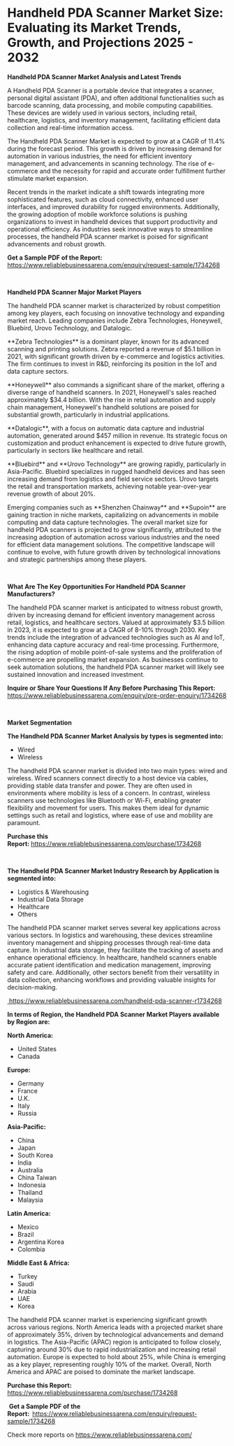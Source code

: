 <p><h1>Handheld PDA Scanner Market Size: Evaluating its Market Trends, Growth, and Projections 2025 - 2032</h1></p><p><strong>Handheld PDA Scanner Market Analysis and Latest Trends</strong></p>
<p><p>A Handheld PDA Scanner is a portable device that integrates a scanner, personal digital assistant (PDA), and often additional functionalities such as barcode scanning, data processing, and mobile computing capabilities. These devices are widely used in various sectors, including retail, healthcare, logistics, and inventory management, facilitating efficient data collection and real-time information access.</p><p>The Handheld PDA Scanner Market is expected to grow at a CAGR of 11.4% during the forecast period. This growth is driven by increasing demand for automation in various industries, the need for efficient inventory management, and advancements in scanning technology. The rise of e-commerce and the necessity for rapid and accurate order fulfillment further stimulate market expansion.</p><p>Recent trends in the market indicate a shift towards integrating more sophisticated features, such as cloud connectivity, enhanced user interfaces, and improved durability for rugged environments. Additionally, the growing adoption of mobile workforce solutions is pushing organizations to invest in handheld devices that support productivity and operational efficiency. As industries seek innovative ways to streamline processes, the handheld PDA scanner market is poised for significant advancements and robust growth.</p></p>
<p><strong>Get a Sample PDF of the Report:&nbsp;</strong> <a href="https://www.reliablebusinessarena.com/enquiry/request-sample/1734268?utm_campaign=2514&utm_medium=2&utm_source=Github&utm_content=ia&utm_term=05042025&utm_id=handheld-pda-scanner">https://www.reliablebusinessarena.com/enquiry/request-sample/1734268</a></p>
<p>&nbsp;</p>
<p><strong>Handheld PDA Scanner Major Market Players</strong></p>
<p><p>The handheld PDA scanner market is characterized by robust competition among key players, each focusing on innovative technology and expanding market reach. Leading companies include Zebra Technologies, Honeywell, Bluebird, Urovo Technology, and Datalogic.</p><p>**Zebra Technologies** is a dominant player, known for its advanced scanning and printing solutions. Zebra reported a revenue of $5.1 billion in 2021, with significant growth driven by e-commerce and logistics activities. The firm continues to invest in R&D, reinforcing its position in the IoT and data capture sectors.</p><p>**Honeywell** also commands a significant share of the market, offering a diverse range of handheld scanners. In 2021, Honeywell's sales reached approximately $34.4 billion. With the rise in retail automation and supply chain management, Honeywell's handheld solutions are poised for substantial growth, particularly in industrial applications.</p><p>**Datalogic**, with a focus on automatic data capture and industrial automation, generated around $457 million in revenue. Its strategic focus on customization and product enhancement is expected to drive future growth, particularly in sectors like healthcare and retail.</p><p>**Bluebird** and **Urovo Technology** are growing rapidly, particularly in Asia-Pacific. Bluebird specializes in rugged handheld devices and has seen increasing demand from logistics and field service sectors. Urovo targets the retail and transportation markets, achieving notable year-over-year revenue growth of about 20%.</p><p>Emerging companies such as **Shenzhen Chainway** and **Supoin** are gaining traction in niche markets, capitalizing on advancements in mobile computing and data capture technologies. The overall market size for handheld PDA scanners is projected to grow significantly, attributed to the increasing adoption of automation across various industries and the need for efficient data management solutions. The competitive landscape will continue to evolve, with future growth driven by technological innovations and strategic partnerships among these players.</p></p>
<p>&nbsp;</p>
<p><strong>What Are The Key Opportunities For Handheld PDA Scanner Manufacturers?</strong></p>
<p><p>The handheld PDA scanner market is anticipated to witness robust growth, driven by increasing demand for efficient inventory management across retail, logistics, and healthcare sectors. Valued at approximately $3.5 billion in 2023, it is expected to grow at a CAGR of 8-10% through 2030. Key trends include the integration of advanced technologies such as AI and IoT, enhancing data capture accuracy and real-time processing. Furthermore, the rising adoption of mobile point-of-sale systems and the proliferation of e-commerce are propelling market expansion. As businesses continue to seek automation solutions, the handheld PDA scanner market will likely see sustained innovation and increased investment.</p></p>
<p><strong>Inquire or Share Your Questions If Any Before Purchasing This Report:</strong> <a href="https://www.reliablebusinessarena.com/enquiry/pre-order-enquiry/1734268?utm_campaign=2514&utm_medium=2&utm_source=Github&utm_content=ia&utm_term=05042025&utm_id=handheld-pda-scanner">https://www.reliablebusinessarena.com/enquiry/pre-order-enquiry/1734268</a></p>
<p>&nbsp;</p>
<p><strong>Market Segmentation</strong></p>
<p><strong>The Handheld PDA Scanner Market Analysis by types is segmented into:</strong></p>
<p><ul><li>Wired</li><li>Wireless</li></ul></p>
<p><p>The handheld PDA scanner market is divided into two main types: wired and wireless. Wired scanners connect directly to a host device via cables, providing stable data transfer and power. They are often used in environments where mobility is less of a concern. In contrast, wireless scanners use technologies like Bluetooth or Wi-Fi, enabling greater flexibility and movement for users. This makes them ideal for dynamic settings such as retail and logistics, where ease of use and mobility are paramount.</p></p>
<p><strong>Purchase this Report:&nbsp;</strong><a href="https://www.reliablebusinessarena.com/purchase/1734268?utm_campaign=2514&utm_medium=2&utm_source=Github&utm_content=ia&utm_term=05042025&utm_id=handheld-pda-scanner">https://www.reliablebusinessarena.com/purchase/1734268</a></p>
<p>&nbsp;</p>
<p><strong>The Handheld PDA Scanner Market Industry Research by Application is segmented into:</strong></p>
<p><ul><li>Logistics & Warehousing</li><li>Industrial Data Storage</li><li>Healthcare</li><li>Others</li></ul></p>
<p><p>The handheld PDA scanner market serves several key applications across various sectors. In logistics and warehousing, these devices streamline inventory management and shipping processes through real-time data capture. In industrial data storage, they facilitate the tracking of assets and enhance operational efficiency. In healthcare, handheld scanners enable accurate patient identification and medication management, improving safety and care. Additionally, other sectors benefit from their versatility in data collection, enhancing workflows and providing valuable insights for decision-making.</p></p>
<p><a href="https://www.reliablebusinessarena.com/handheld-pda-scanner-r1734268?utm_campaign=2514&utm_medium=2&utm_source=Github&utm_content=ia&utm_term=05042025&utm_id=handheld-pda-scanner">&nbsp;https://www.reliablebusinessarena.com/handheld-pda-scanner-r1734268</a></p>
<p><strong>In terms of Region, the Handheld PDA Scanner Market Players available by Region are:</strong></p>
<p>
    <p> <strong> North America: </strong>
        <ul>
            <li>United States</li>
            <li>Canada</li>
        </ul>
        </p> 
    <p> <strong> Europe: </strong>
        <ul>
            <li>Germany</li>
            <li>France</li>
            <li>U.K.</li>
            <li>Italy</li>
            <li>Russia</li>
        </ul>
        </p> 
    <p> <strong> Asia-Pacific: </strong>
        <ul>
            <li>China</li>
            <li>Japan</li>
            <li>South Korea</li>
            <li>India</li>
            <li>Australia</li>
            <li>China Taiwan</li>
            <li>Indonesia</li>
            <li>Thailand</li>
            <li>Malaysia</li>
        </ul>
        </p> 
    <p> <strong> Latin America: </strong>
        <ul>
            <li>Mexico</li>
            <li>Brazil</li>
            <li>Argentina Korea</li>
            <li>Colombia</li>
        </ul>
        </p> 
    <p> <strong> Middle East & Africa: </strong>
        <ul>
            <li>Turkey</li>
            <li>Saudi</li>
            <li>Arabia</li>
            <li>UAE</li>
            <li>Korea</li>
        </ul>
    </p>
    </p>
<p><p>The handheld PDA scanner market is experiencing significant growth across various regions. North America leads with a projected market share of approximately 35%, driven by technological advancements and demand in logistics. The Asia-Pacific (APAC) region is anticipated to follow closely, capturing around 30% due to rapid industrialization and increasing retail automation. Europe is expected to hold about 25%, while China is emerging as a key player, representing roughly 10% of the market. Overall, North America and APAC are poised to dominate the market landscape.</p></p>
<p><strong>Purchase this Report: </strong><a href="https://www.reliablebusinessarena.com/purchase/1734268?utm_campaign=2514&utm_medium=2&utm_source=Github&utm_content=ia&utm_term=05042025&utm_id=handheld-pda-scanner">https://www.reliablebusinessarena.com/purchase/1734268</a></p>
<p>&nbsp;<strong>Get a Sample PDF of the Report:&nbsp;&nbsp;</strong><a href="https://www.reliablebusinessarena.com/enquiry/request-sample/1734268?utm_campaign=2514&utm_medium=2&utm_source=Github&utm_content=ia&utm_term=05042025&utm_id=handheld-pda-scanner">https://www.reliablebusinessarena.com/enquiry/request-sample/1734268</a></p>
<p><strong></strong></p>
<p>Check more reports on <a href="https://www.reliablebusinessarena.com/?utm_campaign=2514&utm_medium=2&utm_source=Github&utm_content=ia&utm_term=05042025&utm_id=handheld-pda-scanner">https://www.reliablebusinessarena.com/</a></p>